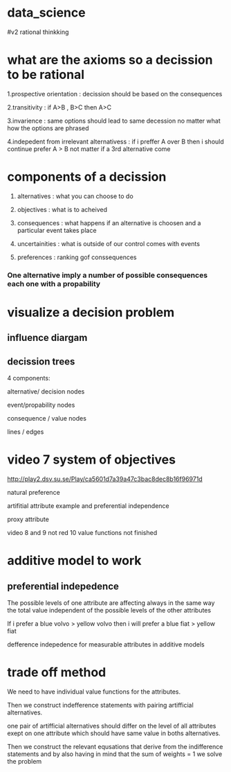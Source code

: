 # data_science
#v2 rational thinkking 
# what are the axioms so a decission to be rational

1.prospective orientation : decission should be based on the consequences

2.transitivity : if A>B , B>C then A>C

3.invarience : same options should lead to same decession no matter what how the options are phrased

4.indepedent from irrelevant alternativess : 
if i preffer A over  B then i should continue prefer A > B not matter if a 3rd alternative come 

# components of a decission

1. alternatives : what you can choose to do

2. objectives : what is to acheived

3. consequences : what happens if an alternative is choosen and a particular event takes place

4. uncertainities : what is outside of our control comes with events

5. preferences : ranking gof conssequences

### One alternative imply a number of possible consequences each one with a propability

# visualize a decision problem 

## influence diargam 


## decission trees 

4 components:



alternative/ decision nodes

event/propability nodes

consequence / value nodes

lines / edges 

# video  7 system of objectives
http://play2.dsv.su.se/Play/ca5601d7a39a47c3bac8dec8b16f96971d

natural preference

artifitial attribute example and preferential independence

proxy attribute

video 8 and 9 not red 10 value functions not finished


# additive model to work 

## preferential indepedence 
The possible levels of one attribute are affecting always in the same way the total value independent of the possible levels of the other attributes

If i prefer a blue volvo > yellow volvo then i will prefer a blue fiat > yellow fiat


defference indepedence for measurable attributes in additive models

# trade off method 

We need to have individual value functions for the attributes. 

Then we construct indefference statements with pairing artifficial alternatives. 

one pair of artifficial alternatives should differ on the level of all attributes exept on one attribute which should have same value in boths alternatives.

Then we construct the relevant equsations that derive from the indifference statements and by also having in mind that the sum of weights = 1 we solve the problem 

